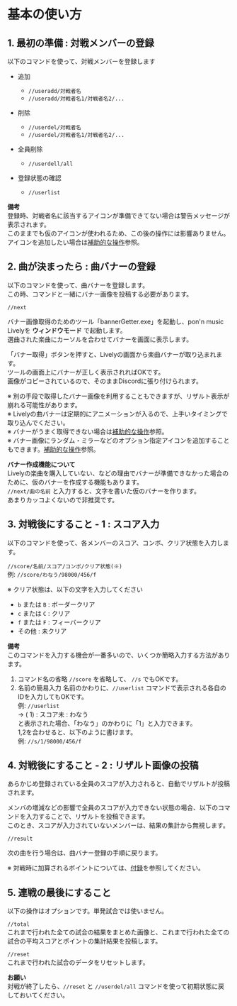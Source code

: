 # 基本の使い方

## 1. 最初の準備 : 対戦メンバーの登録

以下のコマンドを使って、対戦メンバーを登録します

* 追加
    - `//useradd/対戦者名`
    - `//useradd/対戦者名1/対戦者名2/...`

* 削除
    - `//userdel/対戦者名`
    - `//userdel/対戦者名1/対戦者名2/...`

* 全員削除
    - `//userdell/all`

* 登録状態の確認
    - `//userlist`

**備考**  
登録時、対戦者名に該当するアイコンが準備できてない場合は警告メッセージが表示されます。  
このままでも仮のアイコンが使われるため、この後の操作には影響ありません。  
アイコンを追加したい場合は[補助的な操作](補助的な操作.md)参照。

## 2. 曲が決まったら : 曲バナーの登録

以下のコマンドを使って、曲バナーを登録します。  
この時、コマンドと一緒にバナー画像を投稿する必要があります。

`//next`

バナー画像取得のためのツール「bannerGetter.exe」を起動し、pon'n music Livelyを **ウィンドウモード** で起動します。  
選曲された楽曲にカーソルを合わせてバナーを画面に表示します。

「バナー取得」ボタンを押すと、Livelyの画面から楽曲バナーが取り込まれます。  
ツールの画面上にバナーが正しく表示されればOKです。  
画像がコピーされているので、そのままDiscordに張り付けられます。

※ 別の手段で取得したバナー画像を利用することもできますが、リザルト表示が崩れる可能性があります。  
※ Livelyの曲バナーは定期的にアニメーションが入るので、上手いタイミングで取り込んでください。  
※ バナーがうまく取得できない場合は[補助的な操作](補助的な操作.md)参照。  
※ バナー画像にランダム・ミラーなどのオプション指定アイコンを追加することもできます。[補助的な操作](補助的な操作.md)参照。

**バナー作成機能について**  
Livelyの楽曲を購入していない、などの理由でバナーが準備できなかった場合のために、仮のバナーを作成する機能もあります。  
`//next/曲の名前` と入力すると、文字を書いた仮のバナーを作ります。  
あまりカッコよくないので非推奨です。

## 3. 対戦後にすること - 1 : スコア入力

以下のコマンドを使って、各メンバーのスコア、コンボ、クリア状態を入力します。

`//score/名前/スコア/コンボ/クリア状態(※)`  
例: `//score/わなう/98000/456/f`

※ クリア状態は、以下の文字を入力してください  
- `b` または `B` : ボーダークリア
- `c` または `C` : クリア
- `f` または `F` : フィーバークリア
- その他         : 未クリア

**備考**  
このコマンドを入力する機会が一番多いので、いくつか簡略入力する方法があります。
1. コマンド名の省略
    `//score` を省略して、 `//s` でもOKです。
2. 名前の簡易入力
    名前のかわりに、`//userlist` コマンドで表示される各自のIDを入力してもOKです。  
    例: `//userlist`  
        → (  1) : スコア未 : わなう  
        と表示された場合、「わなう」のかわりに「1」と入力できます。  
1,2を合わせると、以下のように書けます。  
例: `//s/1/98000/456/f`

## 4. 対戦後にすること - 2 : リザルト画像の投稿

あらかじめ登録されている全員のスコアが入力されると、自動でリザルトが投稿されます。

メンバの増減などの影響で全員のスコアが入力できない状態の場合、以下のコマンドを入力することで、リザルトを投稿できます。  
このとき、スコアが入力されていないメンバーは、結果の集計から無視します。

`//result`

次の曲を行う場合は、曲バナー登録の手順に戻ります。

※ 対戦時に加算されるポイントについては、[付録](付録.md)を参照してください。

## 5. 連戦の最後にすること

以下の操作はオプションです。単発試合では使いません。

`//total`  
    これまで行われた全ての試合の結果をまとめた画像と、これまで行われた全ての試合の平均スコアとポイントの集計結果を投稿します。

`//reset`  
    これまで行われた試合のデータをリセットします。

**お願い**  
対戦が終了したら、`//reset` と `//userdel/all` コマンドを使って初期状態に戻しておいてください。